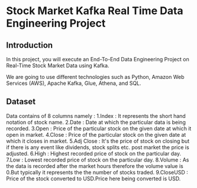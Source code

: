 # Stock Market Kafka Real Time Data Engineering Project

## Introduction

In this project, you will execute an End-To-End Data Engineering Project on Real-Time Stock Market Data using Kafka.

We are going to use different technologies such as Python, Amazon Web Services (AWS), Apache Kafka, Glue, Athena, and SQL.


## Dataset

Data contains of 8 columns namely :
1.Index : It represents the short hand notation of stock name.
2.Date : Date at which the particular data is being recorded.
3.Open : Price of the particular stock on the given date at which it open in market.
4.Close : Price of the particular stock on the given date at which it closes in market.
5.Adj Close : It's the price of stock on closing but if there is any event like dividends, stock splits etc. post market the price is adjusted.
6.High : Highest recorded price of stock on the particular day.
7.Low : Lowest recorded price of stock on the particular day.
8.Volume : As the data is recorded after the market hours therefore the volume value is 0.But typically it represents the the number of stocks traded.
9.CloseUSD : Price of the stock converted to USD.Price here being converted is USD.
